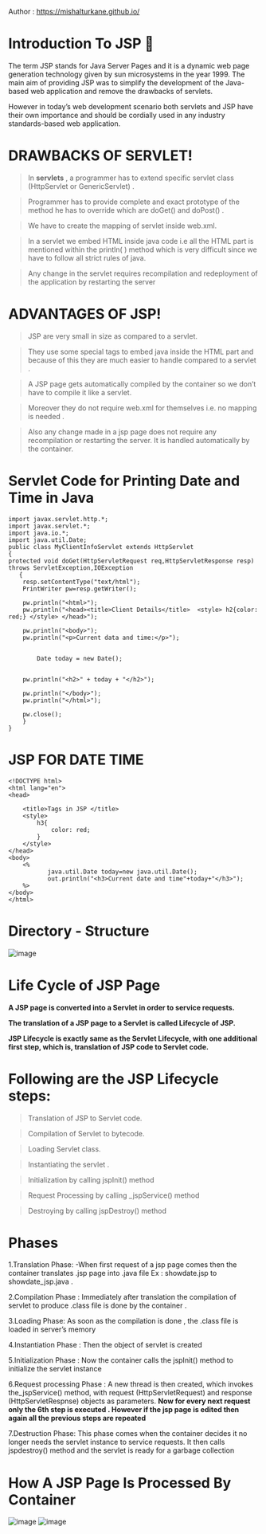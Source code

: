 Author : https://mishalturkane.github.io/
# Introduction To JSP 📝
The term JSP stands for Java Server Pages and it is a dynamic web page generation technology given by sun microsystems in the year 1999. 
The main aim of providing JSP was to simplify the development of the Java-based web application and remove the drawbacks of servlets. 

However in today’s web development scenario both servlets and JSP have their own importance and should be cordially used in any industry standards-based web application.

# DRAWBACKS OF SERVLET! 
>In **servlets** , a programmer has to extend specific servlet class (HttpServlet or GenericServlet) .


>Programmer has to provide complete and exact prototype of the method he has to override which are doGet() and doPost() .

>We have to create the mapping of servlet inside web.xml.

>In a servlet we embed HTML inside java code i.e all the HTML part is mentioned within the println( ) method which is very difficult since we have to follow all strict rules of java.

>Any change in the servlet requires recompilation and redeployment of the application by restarting the server


# ADVANTAGES  OF  JSP!
>JSP  are very small in size as compared to a servlet.

>They use some special tags to embed java inside the HTML part and because of this they are much easier to handle compared to a servlet . 

>A JSP page gets automatically compiled by the container so we don’t have to compile it like a servlet.

>Moreover they do not require web.xml for themselves i.e. no mapping is needed .

>Also any change made in a jsp page does not require any recompilation or restarting the server. It is handled automatically by the container.

# Servlet Code for Printing Date and Time in Java

```
import javax.servlet.http.*;
import javax.servlet.*;
import java.io.*;
import java.util.Date;
public class MyClientInfoServlet extends HttpServlet
{
protected void doGet(HttpServletRequest req,HttpServletResponse resp) throws ServletException,IOException
   {
 	resp.setContentType("text/html");
	PrintWriter pw=resp.getWriter();

	pw.println("<html>");
	pw.println("<head><title>Client Details</title>  <style> h2{color: red;} </style> </head>");

	pw.println("<body>");
	pw.println("<p>Current data and time:</p>");

	
        Date today = new Date();
        
        
	pw.println("<h2>" + today + "</h2>");

	pw.println("</body>");
	pw.println("</html>");

	pw.close();
    }
}
```
# JSP  FOR  DATE TIME
```
<!DOCTYPE html>
<html lang="en">
<head>
   
    <title>Tags in JSP </title>
    <style>
        h3{
            color: red;
        }
    </style>
</head>
<body>
    <%
           java.util.Date today=new java.util.Date();
           out.println("<h3>Current date and time"+today+"</h3>");
    %>
</body>
</html>
```
# Directory - Structure 
![image](https://github.com/mishalturkane/JSP/assets/95625543/dac81033-8771-438f-865d-32df5c53a15b)

# Life Cycle of JSP Page
**A JSP page is converted into a Servlet in order to service requests.**

**The translation of a JSP page to a Servlet is called Lifecycle of JSP.**

**JSP Lifecycle is exactly same as the Servlet Lifecycle, with one additional first step, which is, translation of JSP code to Servlet code.**

# Following are the JSP Lifecycle steps:

>Translation of JSP to Servlet code.

>Compilation of Servlet to bytecode.

>Loading Servlet class.

>Instantiating the servlet .

>Initialization by calling jspInit() method

>Request Processing by calling _jspService() method

>Destroying by calling jspDestroy() method
# Phases
1.Translation Phase:  -When first request  of a jsp page comes then  the container translates .jsp page into .java file 
			Ex : showdate.jsp to showdate_jsp.java .
   
2.Compilation Phase : Immediately after translation the compilation of  servlet to produce .class file is done by the container .

3.Loading Phase: As soon as the compilation is done , the .class file is loaded in server’s memory

4.Instantiation Phase : Then the object of servlet is created 


5.Initialization Phase  : Now the container calls the jspInit() method to initialize the servlet instance

6.Request processing Phase : A new thread is then created, which invokes the_jspService() method, with  request (HttpServletRequest) and response (HttpServletRespnse) objects as parameters.
**Now for every next request only the 6th step is executed . However if the jsp page is edited then again all the previous steps are repeated**


7.Destruction Phase: This phase comes when the container decides it no longer needs the servlet instance to service requests. It then calls jspdestroy() method and the servlet is ready for a garbage collection


# How A JSP Page Is Processed By Container 
![image](https://github.com/mishalturkane/JSP/assets/95625543/e14b3015-db10-47a1-8d70-c47e6cb36072)
![image](https://github.com/mishalturkane/JSP/assets/95625543/41cbfcff-7f89-4b34-8249-750ef92e3c67)


